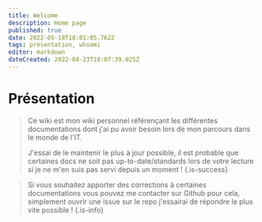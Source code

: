 ```yaml
---
title: Welcome
description: Home page
published: true
date: 2022-05-18T18:01:05.762Z
tags: présentation, whoami
editor: markdown
dateCreated: 2022-04-23T18:07:39.025Z
---
```


# Présentation

> Ce wiki est mon wiki personnel référençant les différentes documentations dont j'ai pu avoir besoin lors de mon parcours dans le monde de l'IT.
> 
> J'essai de le maintenir le plus à jour possible, il est probable que certaines docs ne soit pas up-to-date/standards lors de votre lecture si je ne m'en suis pas servi depuis un moment !
{.is-success}

> Si vous souhaitez apporter des corrections à certaines documentations vous pouvez me contacter sur Github pour cela, simplement ouvrir une issue sur le repo j'essairai de répondre le plus vite possible !
{.is-info}


